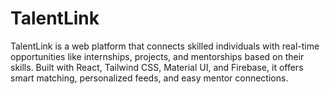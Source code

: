 # TalentLink
TalentLink is a web platform that connects skilled individuals with real-time opportunities like internships, projects, and mentorships based on their skills. Built with React, Tailwind CSS, Material UI, and Firebase, it offers smart matching, personalized feeds, and easy mentor connections.
